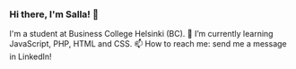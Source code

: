 ### Hi there, I'm Salla! 👋 

<!--
**sallaselina/sallaselina** is a ✨ _special_ ✨ repository because its `README.md` (this file) appears on your GitHub profile.

- 🔭 I’m currently working on ...
- 👯 I’m looking to collaborate on ...
- 🤔 I’m looking for help with ...
- 💬 Ask me about ...
- ⚡ Fun fact: ...
-->
I'm a student at Business College Helsinki (BC).
🌱 I’m currently learning JavaScript, PHP, HTML and CSS. 
📫 How to reach me: send me a message in LinkedIn!
